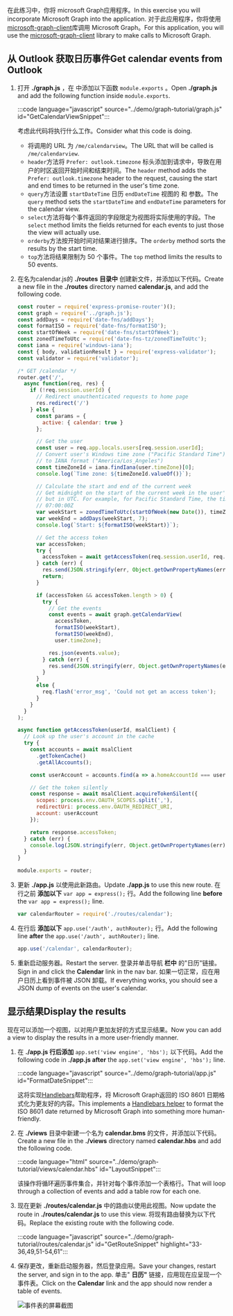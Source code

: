 <!-- markdownlint-disable MD002 MD041 -->

<span data-ttu-id="cb1b0-101">在此练习中，你将 microsoft Graph应用程序。</span><span class="sxs-lookup"><span data-stu-id="cb1b0-101">In this exercise you will incorporate Microsoft Graph into the application.</span></span> <span data-ttu-id="cb1b0-102">对于此应用程序，你将使用[microsoft-graph-client](https://github.com/microsoftgraph/msgraph-sdk-javascript)库调用 Microsoft Graph。</span><span class="sxs-lookup"><span data-stu-id="cb1b0-102">For this application, you will use the [microsoft-graph-client](https://github.com/microsoftgraph/msgraph-sdk-javascript) library to make calls to Microsoft Graph.</span></span>

## <a name="get-calendar-events-from-outlook"></a><span data-ttu-id="cb1b0-103">从 Outlook 获取日历事件</span><span class="sxs-lookup"><span data-stu-id="cb1b0-103">Get calendar events from Outlook</span></span>

1. <span data-ttu-id="cb1b0-104">打开 **./graph.js** ，在 中添加以下函数 `module.exports` 。</span><span class="sxs-lookup"><span data-stu-id="cb1b0-104">Open **./graph.js** and add the following function inside `module.exports`.</span></span>

    :::code language="javascript" source="../demo/graph-tutorial/graph.js" id="GetCalendarViewSnippet":::

    <span data-ttu-id="cb1b0-105">考虑此代码将执行什么工作。</span><span class="sxs-lookup"><span data-stu-id="cb1b0-105">Consider what this code is doing.</span></span>

    - <span data-ttu-id="cb1b0-106">将调用的 URL 为 `/me/calendarview`。</span><span class="sxs-lookup"><span data-stu-id="cb1b0-106">The URL that will be called is `/me/calendarview`.</span></span>
    - <span data-ttu-id="cb1b0-107">`header`方法将 `Prefer: outlook.timezone` 标头添加到请求中，导致在用户的时区返回开始时间和结束时间。</span><span class="sxs-lookup"><span data-stu-id="cb1b0-107">The `header` method adds the `Prefer: outlook.timezone` header to the request, causing the start and end times to be returned in the user's time zone.</span></span>
    - <span data-ttu-id="cb1b0-108">`query`方法设置 `startDateTime` 日历 `endDateTime` 视图的 和 参数。</span><span class="sxs-lookup"><span data-stu-id="cb1b0-108">The `query` method sets the `startDateTime` and `endDateTime` parameters for the calendar view.</span></span>
    - <span data-ttu-id="cb1b0-109">`select`方法将每个事件返回的字段限定为视图将实际使用的字段。</span><span class="sxs-lookup"><span data-stu-id="cb1b0-109">The `select` method limits the fields returned for each events to just those the view will actually use.</span></span>
    - <span data-ttu-id="cb1b0-110">`orderby`方法按开始时间对结果进行排序。</span><span class="sxs-lookup"><span data-stu-id="cb1b0-110">The `orderby` method sorts the results by the start time.</span></span>
    - <span data-ttu-id="cb1b0-111">`top`方法将结果限制为 50 个事件。</span><span class="sxs-lookup"><span data-stu-id="cb1b0-111">The `top` method limits the results to 50 events.</span></span>

1. <span data-ttu-id="cb1b0-112">在名为calendar.js的 **./routes** **目录中** 创建新文件，并添加以下代码。</span><span class="sxs-lookup"><span data-stu-id="cb1b0-112">Create a new file in the **./routes** directory named **calendar.js**, and add the following code.</span></span>

    ```javascript
    const router = require('express-promise-router')();
    const graph = require('../graph.js');
    const addDays = require('date-fns/addDays');
    const formatISO = require('date-fns/formatISO');
    const startOfWeek = require('date-fns/startOfWeek');
    const zonedTimeToUtc = require('date-fns-tz/zonedTimeToUtc');
    const iana = require('windows-iana');
    const { body, validationResult } = require('express-validator');
    const validator = require('validator');

    /* GET /calendar */
    router.get('/',
      async function(req, res) {
        if (!req.session.userId) {
          // Redirect unauthenticated requests to home page
          res.redirect('/')
        } else {
          const params = {
            active: { calendar: true }
          };

          // Get the user
          const user = req.app.locals.users[req.session.userId];
          // Convert user's Windows time zone ("Pacific Standard Time")
          // to IANA format ("America/Los_Angeles")
          const timeZoneId = iana.findIana(user.timeZone)[0];
          console.log(`Time zone: ${timeZoneId.valueOf()}`);

          // Calculate the start and end of the current week
          // Get midnight on the start of the current week in the user's timezone,
          // but in UTC. For example, for Pacific Standard Time, the time value would be
          // 07:00:00Z
          var weekStart = zonedTimeToUtc(startOfWeek(new Date()), timeZoneId.valueOf());
          var weekEnd = addDays(weekStart, 7);
          console.log(`Start: ${formatISO(weekStart)}`);

          // Get the access token
          var accessToken;
          try {
            accessToken = await getAccessToken(req.session.userId, req.app.locals.msalClient);
          } catch (err) {
            res.send(JSON.stringify(err, Object.getOwnPropertyNames(err)));
            return;
          }

          if (accessToken && accessToken.length > 0) {
            try {
              // Get the events
              const events = await graph.getCalendarView(
                accessToken,
                formatISO(weekStart),
                formatISO(weekEnd),
                user.timeZone);

              res.json(events.value);
            } catch (err) {
              res.send(JSON.stringify(err, Object.getOwnPropertyNames(err)));
            }
          }
          else {
            req.flash('error_msg', 'Could not get an access token');
          }
        }
      }
    );

    async function getAccessToken(userId, msalClient) {
      // Look up the user's account in the cache
      try {
        const accounts = await msalClient
          .getTokenCache()
          .getAllAccounts();

        const userAccount = accounts.find(a => a.homeAccountId === userId);

        // Get the token silently
        const response = await msalClient.acquireTokenSilent({
          scopes: process.env.OAUTH_SCOPES.split(','),
          redirectUri: process.env.OAUTH_REDIRECT_URI,
          account: userAccount
        });

        return response.accessToken;
      } catch (err) {
        console.log(JSON.stringify(err, Object.getOwnPropertyNames(err)));
      }
    }

    module.exports = router;
    ```

1. <span data-ttu-id="cb1b0-113">更新 **./app.js** 以使用此新路由。</span><span class="sxs-lookup"><span data-stu-id="cb1b0-113">Update **./app.js** to use this new route.</span></span> <span data-ttu-id="cb1b0-114">在行之前 **添加以下** `var app = express();` 行。</span><span class="sxs-lookup"><span data-stu-id="cb1b0-114">Add the following line **before** the `var app = express();` line.</span></span>

    ```javascript
    var calendarRouter = require('./routes/calendar');
    ```

1. <span data-ttu-id="cb1b0-115">在行后 **添加以下** `app.use('/auth', authRouter);` 行。</span><span class="sxs-lookup"><span data-stu-id="cb1b0-115">Add the following line **after** the `app.use('/auth', authRouter);` line.</span></span>

    ```javascript
    app.use('/calendar', calendarRouter);
    ```

1. <span data-ttu-id="cb1b0-116">重新启动服务器。</span><span class="sxs-lookup"><span data-stu-id="cb1b0-116">Restart the server.</span></span> <span data-ttu-id="cb1b0-117">登录并单击导航 **栏中** 的"日历"链接。</span><span class="sxs-lookup"><span data-stu-id="cb1b0-117">Sign in and click the **Calendar** link in the nav bar.</span></span> <span data-ttu-id="cb1b0-118">如果一切正常，应在用户日历上看到事件被 JSON 卸载。</span><span class="sxs-lookup"><span data-stu-id="cb1b0-118">If everything works, you should see a JSON dump of events on the user's calendar.</span></span>

## <a name="display-the-results"></a><span data-ttu-id="cb1b0-119">显示结果</span><span class="sxs-lookup"><span data-stu-id="cb1b0-119">Display the results</span></span>

<span data-ttu-id="cb1b0-120">现在可以添加一个视图，以对用户更加友好的方式显示结果。</span><span class="sxs-lookup"><span data-stu-id="cb1b0-120">Now you can add a view to display the results in a more user-friendly manner.</span></span>

1. <span data-ttu-id="cb1b0-121">在 **./app.js 行后添加** `app.set('view engine', 'hbs');` 以下代码。</span><span class="sxs-lookup"><span data-stu-id="cb1b0-121">Add the following code in **./app.js after** the `app.set('view engine', 'hbs');` line.</span></span>

    :::code language="javascript" source="../demo/graph-tutorial/app.js" id="FormatDateSnippet":::

    <span data-ttu-id="cb1b0-122">这将实现[Handlebars](http://handlebarsjs.com/#helpers)帮助程序，将 Microsoft Graph返回的 ISO 8601 日期格式化为更友好的内容。</span><span class="sxs-lookup"><span data-stu-id="cb1b0-122">This implements a [Handlebars helper](http://handlebarsjs.com/#helpers) to format the ISO 8601 date returned by Microsoft Graph into something more human-friendly.</span></span>

1. <span data-ttu-id="cb1b0-123">在 **./views** 目录中新建一个名为 **calendar.bms** 的文件，并添加以下代码。</span><span class="sxs-lookup"><span data-stu-id="cb1b0-123">Create a new file in the **./views** directory named **calendar.hbs** and add the following code.</span></span>

    :::code language="html" source="../demo/graph-tutorial/views/calendar.hbs" id="LayoutSnippet":::

    <span data-ttu-id="cb1b0-124">该操作将循环遍历事件集合，并针对每个事件添加一个表格行。</span><span class="sxs-lookup"><span data-stu-id="cb1b0-124">That will loop through a collection of events and add a table row for each one.</span></span>

1. <span data-ttu-id="cb1b0-125">现在更新 **./routes/calendar.js** 中的路由以使用此视图。</span><span class="sxs-lookup"><span data-stu-id="cb1b0-125">Now update the route in **./routes/calendar.js** to use this view.</span></span> <span data-ttu-id="cb1b0-126">将现有路由替换为以下代码。</span><span class="sxs-lookup"><span data-stu-id="cb1b0-126">Replace the existing route with the following code.</span></span>

    :::code language="javascript" source="../demo/graph-tutorial/routes/calendar.js" id="GetRouteSnippet" highlight="33-36,49,51-54,61":::

1. <span data-ttu-id="cb1b0-127">保存更改，重新启动服务器，然后登录应用。</span><span class="sxs-lookup"><span data-stu-id="cb1b0-127">Save your changes, restart the server, and sign in to the app.</span></span> <span data-ttu-id="cb1b0-128">单击" **日历"** 链接，应用现在应呈现一个事件表。</span><span class="sxs-lookup"><span data-stu-id="cb1b0-128">Click on the **Calendar** link and the app should now render a table of events.</span></span>

    ![事件表的屏幕截图](./images/add-msgraph-01.png)
